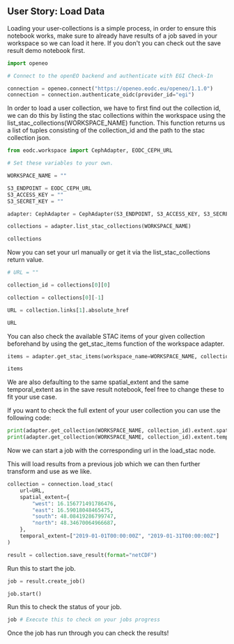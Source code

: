 ## User Story: Load Data

Loading your user-collections is a simple process, in order to ensure this notebook works, make sure to already have results of a job saved
in your workspace so we can load it here.
If you don't you can check out the save result demo notebook first.


```python
import openeo

# Connect to the openEO backend and authenticate with EGI Check-In

connection = openeo.connect("https://openeo.eodc.eu/openeo/1.1.0")
connection = connection.authenticate_oidc(provider_id="egi")
```

In order to load a user collection, we have to first find out the collection id, we can do this by listing the stac collections within the workspace using
the list_stac_collections(WORKSPACE_NAME) function. This function returns us a list of tuples consisting of the collection_id and the path to the stac collection json.


```python
from eodc.workspace import CephAdapter, EODC_CEPH_URL

# Set these variables to your own.

WORKSPACE_NAME = ""

S3_ENDPOINT = EODC_CEPH_URL
S3_ACCESS_KEY = ""
S3_SECRET_KEY = ""

adapter: CephAdapter = CephAdapter(S3_ENDPOINT, S3_ACCESS_KEY, S3_SECRET_KEY)

collections = adapter.list_stac_collections(WORKSPACE_NAME)

collections
```

Now you can set your url manually or get it via the list_stac_collections return value.


```python
# URL = ""

collection_id = collections[0][0]

collection = collections[0][-1]

URL = collection.links[1].absolute_href

URL
```

You can also check the available STAC items of your given collection beforehand by using the get_stac_items function of the workspace adapter.


```python
items = adapter.get_stac_items(workspace_name=WORKSPACE_NAME, collection_id=collection_id)

items
```

We are also defaulting to the same spatial_extent and the same temporal_extent as in the save result notebook, feel free to change these to fit your use case.

If you want to check the full extent of your user collection you can use the following code:


```python
print(adapter.get_collection(WORKSPACE_NAME, collection_id).extent.spatial.bboxes) # This prints the maximum bounding box around all items in the STAC collection
print(adapter.get_collection(WORKSPACE_NAME, collection_id).extent.temporal.intervals) # This prints the maximum temporal extent of all items in the STAC collection
```

Now we can start a job with the corresponding url in the load_stac node.

This will load results from a previous job which we can then further transform and use as we like.


```python
collection = connection.load_stac(
    url=URL,
    spatial_extent={
        "west": 16.156771491786476,
        "east": 16.59018048465475,
        "south": 48.08419286799747,
        "north": 48.34670064966687,
    },
    temporal_extent=["2019-01-01T00:00:00Z", "2019-01-31T00:00:00Z"]
)

result = collection.save_result(format="netCDF")
```

Run this to start the job.


```python
job = result.create_job()

job.start()
```

Run this to check the status of your job.


```python
job # Execute this to check on your jobs progress
```

Once the job has run through you can check the results!
